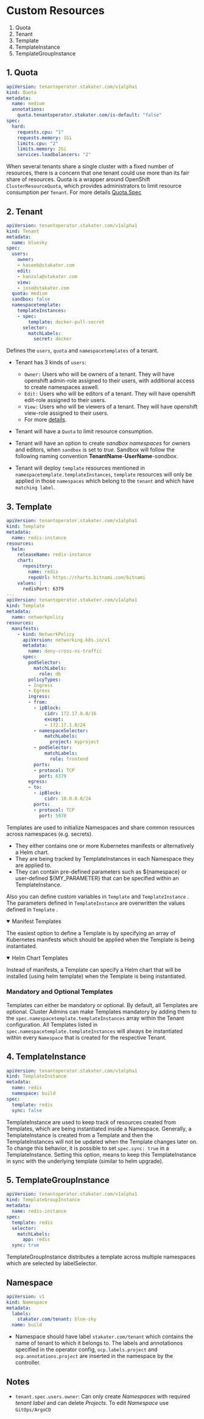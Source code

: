 # Custom Resources

1. Quota
2. Tenant
3. Template
4. TemplateInstance
5. TemplateGroupInstance

## 1. Quota

```yaml
apiVersion: tenantoperator.stakater.com/v1alpha1
kind: Quota
metadata:
  name: medium
  annotations:
    quota.tenantoperator.stakater.com/is-default: "false"
spec:
  hard:
    requests.cpu: "1"
    requests.memory: 1Gi
    limits.cpu: "2"
    limits.memory: 2Gi
    services.loadbalancers: "2"
```

When several tenants share a single cluster with a fixed number of resources, there is a concern that one tenant could use more than its fair share of resources. Quota is a wrapper around OpenShift `ClusterResourceQuota`, which provides administrators to limit resource consumption per `Tenant`. For more details [Quota.Spec](https://kubernetes.io/docs/concepts/policy/resource-quotas/)

## 2. Tenant

```yaml
apiVersion: tenantoperator.stakater.com/v1alpha1
kind: Tenant
metadata:
  name: bluesky
spec:
  users:
    owner:
    - haseeb@stakater.com
    edit: 
    - hanzala@stakater.com
    view:
    - jose@stakater.com
  quota: medium
  sandbox: false
  namespacetemplate:
    templateInstances:
    - spec:
        template: docker-pull-secret
      selector:
        matchLabels:
          secret: docker
```

Defines the `users`, `quota` and `namespacetemplates` of a tenant.

* Tenant has 3 kinds of `users`:
  * `Owner:` Users who will be owners of a tenant. They will have openshift admin-role assigned to their users, with additional access to create namespaces aswell.
  * `Edit:` Users who will be editors of a tenant. They will have openshift edit-role assigned to their users.
  * `View:` Users who will be viewers of a tenant. They will have openshift view-role assigned to their users.
  * For more [details](https://docs.cloud.stakater.com/content/sre/tenant-operator/tenant_roles.html).

* Tenant will have a `Quota` to limit resource consumption.

* Tenant will have an option to create *sandbox namespaces* for owners and editors, when `sandbox` is set to *true*. Sandbox will follow the following naming convention **TenantName**-**UserName**-*sandbox*.

* Tenant will deploy `template` resources mentioned in `namespacetemplate.templateInstances`, `template` resources will only be applied in those `namespaces` which belong to the `tenant` and which have `matching label`.

## 3. Template

```yaml
apiVersion: tenantoperator.stakater.com/v1alpha1
kind: Template
metadata:
  name: redis-instance
resources:
  helm:
    releaseName: redis-instance
    chart:
      repository:
        name: redis
        repoUrl: https://charts.bitnami.com/bitnami
    values: |
      redisPort: 6379
---
apiVersion: tenantoperator.stakater.com/v1alpha1
kind: Template
metadata:
  name: networkpolicy
resources:
  manifests:
    - kind: NetworkPolicy
      apiVersion: networking.k8s.io/v1
      metadata:
        name: deny-cross-ns-traffic
      spec:
        podSelector:
          matchLabels:
            role: db
        policyTypes:
        - Ingress
        - Egress
        ingress:
        - from:
          - ipBlock:
              cidr: 172.17.0.0/16
              except:
              - 172.17.1.0/24
          - namespaceSelector:
              matchLabels:
                project: myproject
          - podSelector:
              matchLabels:
                role: frontend
          ports:
          - protocol: TCP
            port: 6379
        egress:
        - to:
          - ipBlock:
              cidr: 10.0.0.0/24
          ports:
          - protocol: TCP
            port: 5978
```

Templates are used to initialize Namespaces and share common resources across namespaces (e.g. secrets).

* They either contains one or more Kubernetes manifests or alternatively a Helm chart.
* They are being tracked by TemplateInstances in each Namespace they are applied to.
* They can contain pre-defined parameters such as ${namespace} or user-defined ${MY_PARAMETER} that can be specified within an TemplateInstance.

Also you can define custom variables in `Template` and `TemplateInstance` . The parameters defined in `TemplateInstance` are overwritten the values defined in `Template` .

<details open>
  <summary>Manifest Templates</summary>
  <p>The easiest option to define a Template is by specifying an array of Kubernetes manifests which should be applied when the Template is being instantiated.</p>
</details>
<details open>
  <summary> Helm Chart Templates</summary>
  <p>Instead of manifests, a Template can specify a Helm chart that will be installed (using helm template) when the Template is being instantiated.</p>
</details>

### Mandatory and Optional Templates

 Templates can either be mandatory or optional. By default, all Templates are optional. Cluster Admins can make Templates mandatory by adding them to the `spec.namespacetemplate.templateInstances` array within the Tenant configuration. All Templates listed in `spec.namespacetemplate.templateInstances` will always be instantiated within every `Namespace` that is created for the respective Tenant.

## 4. TemplateInstance

```yaml
apiVersion: tenantoperator.stakater.com/v1alpha1
kind: TemplateInstance
metadata:
  name: redis
  namespace: build
spec:
  template: redis
  sync: false
```

TemplateInstance are used to keep track of resources created from Templates, which are being instantiated inside a Namespace.
Generally, a TemplateInstance is created from a Template and then the TemplateInstances will not be updated when the Template changes later on. To change this behavior, it is possible to set `spec.sync: true` in a TemplateInstance. Setting this option, means to keep this TemplateInstance in sync with the underlying template (similar to helm upgrade).

## 5. TemplateGroupInstance

```yaml
apiVersion: tenantoperator.stakater.com/v1alpha1
kind: TemplateGroupInstance
metadata:
  name: redis-instance
spec:
  template: redis
  selector:
    matchLabels:
      app: redis
  sync: true
```

TemplateGroupInstance distributes a template across multiple namespaces which are selected by labelSelector.

## Namespace

```yaml
apiVersion: v1
kind: Namespace
metadata:
  labels:
    stakater.com/tenant: blue-sky
  name: build
```

* Namespace should have label `stakater.com/tenant` which contains the name of tenant to which it belongs to. The labels and annotationos specified in the operator config,  `ocp.labels.project` and `ocp.annotations.project` are inserted in the namespace by the controller.

## Notes

* `tenant.spec.users.owner`: Can only create *Namespaces* with required *tenant label* and can delete *Projects*. To edit *Namespace* use `GitOps/ArgoCD`
